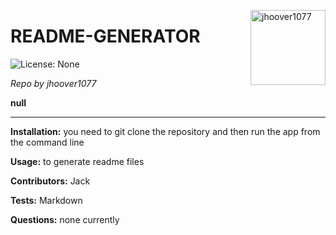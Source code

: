 
<a href="https://github.com/jhoover1077" style="float:right"><img src="https://avatars3.githubusercontent.com/u/63817367?v=4" alt="jhoover1077" title="jhoover1077" width="120" height="120"></a>

# README-GENERATOR

![License: None](https://img.shields.io/badge/License-None-brightgreen)

_Repo by jhoover1077_

__null__

---

__Installation:__
you need to git clone the repository and then run the app from the command line

__Usage:__
to generate readme files

__Contributors:__
Jack

__Tests:__
Markdown

__Questions:__
none currently

